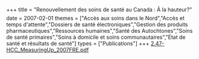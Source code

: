 +++
title = "Renouvellement des soins de santé au Canada : Ã la hauteur?"
date = 2007-02-01
themes = ["Accès aux soins dans le Nord","Accès et temps d'attente","Dossiers de santé électroniques","Gestion des produits pharmaceutiques","Ressources humaines","Santé des Autochtones","Soins de santé primaires","Soins à domicile et soins communautaires","État de santé et résultats de santé"]
types = ["Publications"]
+++
[2.47-HCC_MeasuringUp_2007FRE.pdf](/files/2.47-HCC_MeasuringUp_2007FRE.pdf)
